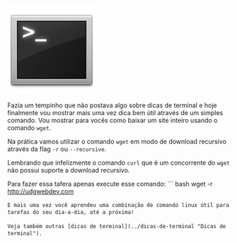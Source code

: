 ![Terminal Console Linux](../images/terminal-console-linux.jpg)

Fazia um tempinho que não postava algo sobre dicas de terminal e hoje finalmente vou mostrar mais uma vez dica bem útil através de um simples comando. Vou mostrar para vocês como baixar um site inteiro usando o comando `wget`.

Na prática vamos utilizar o comando `wget` em modo de download recursivo através da flag `-r` ou `--recursive`.

Lembrando que infelizmente o comando `curl` que é um concorrente do `wget` não possui suporte a download recursivo.

Para fazer essa tafera apenas execute esse comando: ``` bash
 wget -r http://udgwebdev.com
``` 
E mais uma vez você aprendeu uma combinação de comando linux útil para tarefas do seu dia-a-dia, até a próxima!

Veja também outras [dicas de terminal](../dicas-de-terminal "Dicas de terminal").
